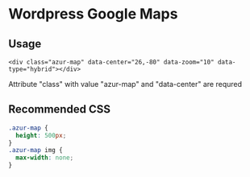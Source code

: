 # Wordpress Google Maps


## Usage
```
<div class="azur-map" data-center="26,-80" data-zoom="10" data-type="hybrid"></div>
```
Attribute "class" with value "azur-map" and "data-center" are requred


## Recommended CSS
```CSS 
.azur-map {
  height: 500px;
}
.azur-map img { 
  max-width: none;
}
``` 